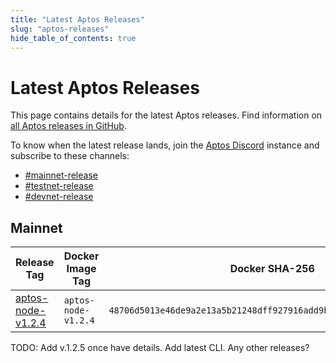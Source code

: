 ```yaml
---
title: "Latest Aptos Releases"
slug: "aptos-releases"
hide_table_of_contents: true
---
```


# Latest Aptos Releases

This page contains details for the latest Aptos releases. Find information on [all Aptos releases in GitHub](https://github.com/aptos-labs/aptos-core/releases).

To know when the latest release lands, join the [Aptos Discord](https://discord.gg/aptoslabs) instance and subscribe to these channels:

* [#mainnet-release](https://discord.com/channels/945856774056083548/1042502400507916349)
* [#testnet-release](https://discord.com/channels/945856774056083548/1025614160555413545)
* [#devnet-release](https://discord.com/channels/945856774056083548/956692649430093904)


## Mainnet

|Release Tag | Docker Image Tag | Docker SHA-256 | Branch | Commit Hash|
|---|---|---|---|---|
|[aptos-node-v1.2.4](https://github.com/aptos-labs/aptos-core/releases/tag/aptos-node-v1.2.4)| `aptos-node-v1.2.4` | `48706d5013e46de9a2e13a5b21248dff927916add9bbfb204019aead82f5610b` | [aptos-node-v1.2.0](https://github.com/aptos-labs/aptos-core/tree/aptos-node-v1.2.0)| `895ae28e4a105430d8b9d2ce2f6e48c3b2c7fcf0` |

TODO: Add v.1.2.5 once have details. Add latest CLI. Any other releases?